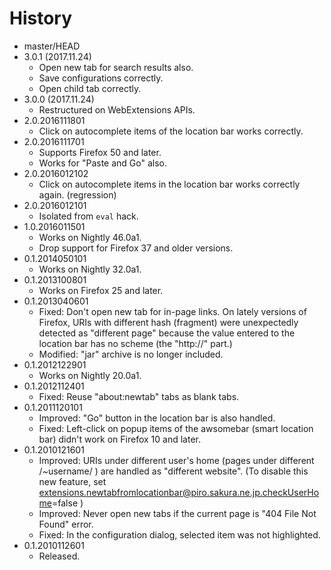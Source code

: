 # History

 - master/HEAD
 - 3.0.1 (2017.11.24)
   * Open new tab for search results also.
   * Save configurations correctly.
   * Open child tab correctly.
 - 3.0.0 (2017.11.24)
   * Restructured on WebExtensions APIs.
 - 2.0.2016111801
   * Click on autocomplete items of the location bar works correctly.
 - 2.0.2016111701
   * Supports Firefox 50 and later.
   * Works for "Paste and Go" also.
 - 2.0.2016012102
   * Click on autocomplete items in the location bar works correctly again. (regression)
 - 2.0.2016012101
   * Isolated from `eval` hack.
 - 1.0.2016011501
   * Works on Nightly 46.0a1.
   * Drop support for Firefox 37 and older versions.
 - 0.1.2014050101
   * Works on Nightly 32.0a1.
 - 0.1.2013100801
   * Works on Firefox 25 and later.
 - 0.1.2013040601
   * Fixed: Don't open new tab for in-page links. On lately versions of Firefox, URIs with different hash (fragment) were unexpectedly detected as "different page" because the value entered to the location bar has no scheme (the "http://" part.)
   * Modified: "jar" archive is no longer included.
 - 0.1.2012122901
   * Works on Nightly 20.0a1.
 - 0.1.2012112401
   * Fixed: Reuse "about:newtab" tabs as blank tabs.
 - 0.1.2011120101
   * Improved: "Go" button in the location bar is also handled.
   * Fixed: Left-click on popup items of the awsomebar (smart location bar) didn't work on Firefox 10 and later.
 - 0.1.2010121601
   * Improved: URIs under different user's home (pages under different /~username/ ) are handled as "different website". (To disable this new feature, set extensions.newtabfromlocationbar@piro.sakura.ne.jp.checkUserHome=false )
   * Improved: Never open new tabs if the current page is "404 File Not Found" error.
   * Fixed: In the configuration dialog, selected item was not highlighted.
 - 0.1.2010112601
   * Released.
